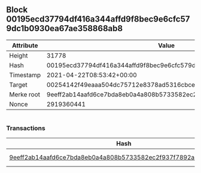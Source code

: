 ## Block 00195ecd37794df416a344affd9f8bec9e6cfc579dc1b0930ea67ae358868ab8

Attribute | Value
--- | ---
Height | 31778
Hash | 00195ecd37794df416a344affd9f8bec9e6cfc579dc1b0930ea67ae358868ab8
Timestamp | 2021-04-22T08:53:42+00:00
Target | 00254142f49eaaa504dc75712e8378ad5316cbcead634704b3734b6271167cc4
Merke root | 9eeff2ab14aafd6ce7bda8eb0a4a808b5733582ec2f937f7892ac5b02d44f544
Nonce | 2919360441

```

```

### Transactions

Hash | Amount
--- | ---
[9eeff2ab14aafd6ce7bda8eb0a4a808b5733582ec2f937f7892ac5b02d44f544](9eeff2ab14aafd6ce7bda8eb0a4a808b5733582ec2f937f7892ac5b02d44f544.md) | 10.00000000 SKEPTI 
